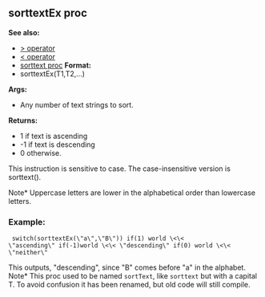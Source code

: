 ## sorttextEx proc
**See also:**
*   [\> operator](/ref/operator/%3e.md) 
*   [\< operator](/ref/operator/%3c.md) 
*   [sorttext proc](/ref/proc/sorttext.md) <!-- -->
**Format:**
*   sorttextEx(T1,T2,\...)
<!-- -->
**Args:**
*   Any number of text strings to sort.
<!-- -->
**Returns:**
*   1 if text is ascending
*   -1 if text is descending
*   0 otherwise.


This instruction is sensitive to case. The case-insensitive
version is sorttext(). 

Note* Uppercase letters are lower in the
alphabetical order than lowercase letters.
### Example:

```
 switch(sorttextEx(\"a\",\"B\")) if(1) world \<\<
\"ascending\" if(-1)world \<\< \"descending\" if(0) world \<\<
\"neither\" 
```
 

This outputs, \"descending\", since
\"B\" comes before \"a\" in the alphabet.
Note* This proc used to be named `sortText`, like `sorttext` but with a
capital T. To avoid confusion it has been renamed, but old code will
still compile.